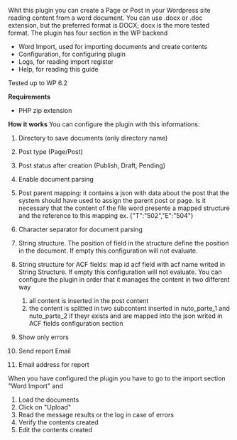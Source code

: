 Whit this plugin you can create a Page or Post in your Wordpress site reading content from a word document.
You can use .docx or .doc extension, but the preferred format is DOCX; docx is the more tested format.
The plugin has four section in the WP backend
- Word Import, used for importing documents and create contents
- Configuration, for configuring plugin
- Logs, for reading import register
- Help, for reading this guide

Tested up to WP 6.2

**Requirements**
- PHP zip extension

**How it works**
You can configure the plugin with this informations:
1. Directory to save documents (only directory name)

2. Post type (Page/Post)

3. Post status after creation (Publish, Draft, Pending)

4. Enable document parsing

5. Post parent mapping: it contains a json with data about the post that the system should have used to assign the parent post or page. Is it necessary that the content of the file word presente a mapped structure and the reference to this mapping
   ex. {"T":"502","E":"504"}

6. Character separator for document parsing

7. String structure. The position of field in the structure define the position in the document. If empty this configuration will not evaluate.

8. String structure for ACF fields: map id acf field with acf name writed in String Structure. If empty this configuration will not evaluate.
   You can configure the plugin in order that it manages the content in two different way
   1. all content is inserted in the post content
   2. the content is splitted in two subcontent inserted in nuto_parte_1 and nuto_parte_2 if theyr exists and are mapped into the json writed in ACF fields configuration section

9. Show only errors

10. Send report Email

11. Email address for report 

When you have configured the plugin you have to go to the import section "Word Import" and
1. Load the documents
2. Click on "Upload"
3. Read the message results or the log in case of errors
4. Verify the contents created
5. Edit the contents created